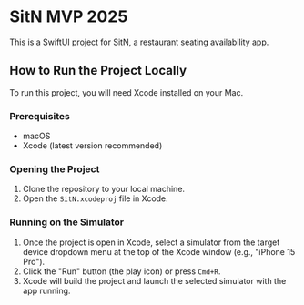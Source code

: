 # SitN MVP 2025

This is a SwiftUI project for SitN, a restaurant seating availability app.

## How to Run the Project Locally

To run this project, you will need Xcode installed on your Mac.

### Prerequisites

-   macOS
-   Xcode (latest version recommended)

### Opening the Project

1.  Clone the repository to your local machine.
2.  Open the `SitN.xcodeproj` file in Xcode.

### Running on the Simulator

1.  Once the project is open in Xcode, select a simulator from the target device dropdown menu at the top of the Xcode window (e.g., "iPhone 15 Pro").
2.  Click the "Run" button (the play icon) or press `Cmd+R`.
3.  Xcode will build the project and launch the selected simulator with the app running.
